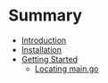# Summary

* [Introduction](README.md)
* [Installation](installation/README.md)
* [Getting Started](getting_started/README.md)
   * [Locating main.go](getting_started/locating_maingo.md)

